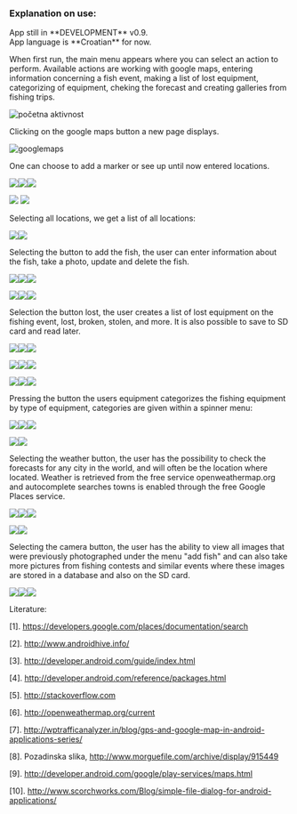 <h3>Explanation on use:</h3>
 App still in  **DEVELOPMENT** v0.9.<br/>
App language is **Croatian** for now.


When first run, the main menu appears where you can select an action to perform. Available actions are working with google maps, entering information concerning a fish event, making a list of lost equipment, categorizing of equipment, cheking the forecast and creating galleries from fishing trips. 

![početna aktivnost](http://lukic.net76.net/screenshots/Screenshot_2014-09-11-14-060.png)

Clicking on the google maps button a new page displays.

![googlemaps](http://lukic.net76.net/screenshots/1%20Google%20Maps/Screenshot_2014-09-11-14-07-03.png)

One can choose to add a marker or see up until now entered locations.

![](http://lukic.net76.net/screenshots/1%20Google%20Maps/Screenshot_2014-09-11-14-07-33.png)![](http://lukic.net76.net/screenshots/1%20Google%20Maps/Screenshot_2014-09-11-14-08-19.png)![](http://lukic.net76.net/screenshots/1%20Google%20Maps/Screenshot_2014-09-11-14-09-08.png)

![](http://lukic.net76.net/screenshots/1%20Google%20Maps/Screenshot_2014-09-11-14-11-19.png)
![](http://lukic.net76.net/screenshots/1%20Google%20Maps/Screenshot_2014-09-11-14-11-40.png)

Selecting all locations, we get a list of all locations:

![](http://lukic.net76.net/screenshots/1%20Google%20Maps/Screenshot_2014-09-11-14-15-29.png)![](http://lukic.net76.net/screenshots/1%20Google%20Maps/Screenshot_2014-09-11-14-15-33.png)

Selecting the button to add the fish, the user can enter information about the fish, take a photo, update and delete the fish.

![](http://lukic.net76.net/screenshots/2%20Dodaj%20Ribu/Screenshot_2014-09-11-14-16-06.png)![](http://lukic.net76.net/screenshots/2%20Dodaj%20Ribu/Screenshot_2014-09-11-14-19-26.png)![](http://lukic.net76.net/screenshots/2%20Dodaj%20Ribu/Screenshot_2014-09-11-14-19-33.png)

![](http://lukic.net76.net/screenshots/2%20Dodaj%20Ribu/Screenshot_2014-09-11-14-24-54.png)![](http://lukic.net76.net/screenshots/2%20Dodaj%20Ribu/Screenshot_2014-09-11-14-25-01.png)![](http://lukic.net76.net/screenshots/2%20Dodaj%20Ribu/Screenshot_2014-09-11-14-25-32.png)

Selection the button lost, the user creates a list of lost equipment on the fishing event, lost, broken, stolen, and more. It is also possible to save to SD card and read later.

![](http://lukic.net76.net/screenshots/3%20Izgubljeno/Screenshot_2014-09-11-14-26-12.png)![](http://lukic.net76.net/screenshots/3%20Izgubljeno/Screenshot_2014-09-11-14-26-26.png)![](http://lukic.net76.net/screenshots/3%20Izgubljeno/Screenshot_2014-09-11-14-26-31.png)

![](http://lukic.net76.net/screenshots/3%20Izgubljeno/Screenshot_2014-09-11-14-26-35.png)![](http://lukic.net76.net/screenshots/3%20Izgubljeno/Screenshot_2014-09-11-14-29-07.png)![](http://lukic.net76.net/screenshots/3%20Izgubljeno/Screenshot_2014-09-11-14-29-18.png)

![](http://lukic.net76.net/screenshots/3%20Izgubljeno/Screenshot_2014-09-11-14-29-26.png)![](http://lukic.net76.net/screenshots/3%20Izgubljeno/Screenshot_2014-09-11-14-29-30.png)![](http://lukic.net76.net/screenshots/3%20Izgubljeno/Screenshot_2014-09-11-14-29-52.png)

Pressing the button the users equipment categorizes the fishing equipment by type of equipment, categories are given within a spinner menu:

![](http://lukic.net76.net/screenshots/4%20Oprema/Screenshot_2014-09-11-14-30-08.png)![](http://lukic.net76.net/screenshots/4%20Oprema/Screenshot_2014-09-11-14-30-55.png)![](http://lukic.net76.net/screenshots/4%20Oprema/Screenshot_2014-09-11-14-34-50.png)

![](http://lukic.net76.net/screenshots/4%20Oprema/Screenshot_2014-09-11-14-35-01.png)![](http://lukic.net76.net/screenshots/4%20Oprema/Screenshot_2014-09-11-14-35-16.png)

Selecting the weather button, the user has the possibility to check the forecasts for any city in the world, and will often be the location where located. Weather is retrieved from the free service openweathermap.org and autocomplete searches towns is enabled through the free Google Places service.

![](http://lukic.net76.net/screenshots/5%20Weather/Screenshot_2014-09-11-14-35-30.png)![](http://lukic.net76.net/screenshots/5%20Weather/Screenshot_2014-09-11-14-36-09.png)![](http://lukic.net76.net/screenshots/5%20Weather/Screenshot_2014-09-11-14-36-16.png)

![](http://lukic.net76.net/screenshots/5%20Weather/Screenshot_2014-09-11-14-36-20.png)![](http://lukic.net76.net/screenshots/5%20Weather/Screenshot_2014-09-11-14-36-39.png)

Selecting the camera button, the user has the ability to view all images that were previously photographed under the menu "add fish" and can also take more pictures from fishing contests and similar events where these images are stored in a database and also on the SD card.

![](http://lukic.net76.net/screenshots/Camera/Screenshot_2014-09-11-14-40-01.png)![](http://lukic.net76.net/screenshots/Camera/Screenshot_2014-09-11-14-40-57.png)![](http://lukic.net76.net/screenshots/Camera/Screenshot_2014-09-11-14-42-01.png)

Literature:

[1].	https://developers.google.com/places/documentation/search

[2].	http://www.androidhive.info/

[3].	http://developer.android.com/guide/index.html

[4].	http://developer.android.com/reference/packages.html

[5].	http://stackoverflow.com

[6].	http://openweathermap.org/current

[7].	http://wptrafficanalyzer.in/blog/gps-and-google-map-in-android-applications-series/

[8].	Pozadinska slika, http://www.morguefile.com/archive/display/915449

[9].	http://developer.android.com/google/play-services/maps.html

[10].	http://www.scorchworks.com/Blog/simple-file-dialog-for-android-applications/


